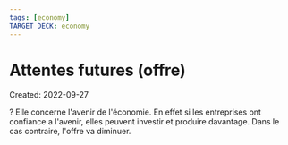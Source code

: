 ```yaml
---
tags: [economy] 
TARGET DECK: economy
---
```

# Attentes futures (offre)
Created: 2022-09-27

?
Elle concerne l'avenir de l'économie. En effet si les entreprises ont confiance a l'avenir, elles peuvent investir et produire davantage. Dans le cas contraire, l'offre va diminuer.
<!--SR:!2022-10-11,9,250-->